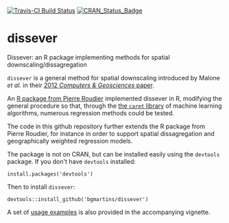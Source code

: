 [![Travis-CI Build Status](https://travis-ci.org/pierreroudier/dissever.svg?branch=master)](https://travis-ci.org/pierreroudier/dissever)
[![CRAN_Status_Badge](http://www.r-pkg.org/badges/version/dissever)](http://cran.r-project.org/web/packages/dissever)

# dissever
Dissever: an R package implementing methods for spatial downscaling/dissagregation

`dissever` is a general method for spatial downscaling introduced by Malone *et al.* in their [2012 *Computers & Geosciences* paper](http://www.sciencedirect.com/science/article/pii/S0098300411002895).

An [R package from Pierre Roudier](https://github.com/pierreroudier/dissever) implemented dissever in R, modifying the general procedure so that, through the  [the `caret` library](https://topepo.github.io/caret) of machine learning algorithms, numerous regression methods could be tested. 

The code in this github repository further extends the R package from Pierre Roudier, for instance in order to support spatial dissagregation and geographically weighted regression models.

The package is not on CRAN, but can be installed easily using the `devtools` package. If you don't have `devtools` installed:

```
install.packages('devtools')
```

Then to install `dissever`:

```
devtools::install_github('bgmartins/dissever')
```

A set of [usage examples](https://github.com/bgmartins/dissever/blob/master/vignettes/dissever-demo.Rmd) is also provided in the accompanying vignette.
